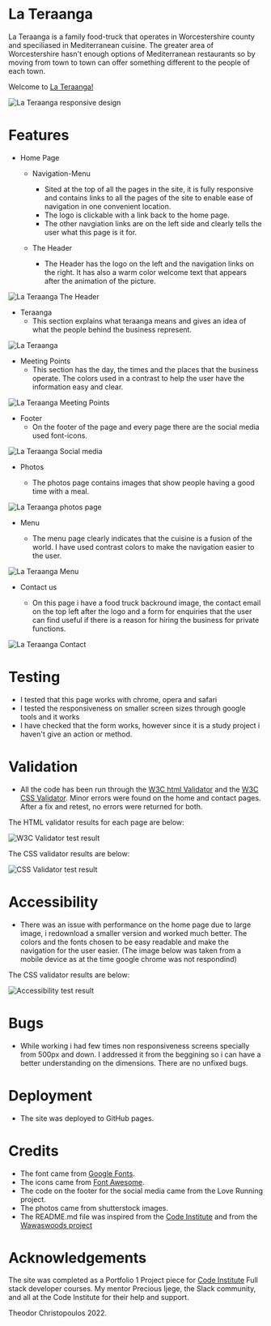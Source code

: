  # La Teraanga

 La Teraanga is a family food-truck that operates in Worcestershire county and speciliased in Mediterranean cuisine. The greater area of Worcestershire hasn't enough options of Mediterranean restaurants so by moving from town to town can offer something different to the people of each town.

 Welcome to <a href="https://theodorchris.github.io/La-Teraanga/" target="_blank" rel="noopener">La Teraanga!</a>

![La Teraanga responsive design](assets/readme-images/ami.responsivedesign.is.png)



 # Features
 * Home Page
    * Navigation-Menu
      * Sited at the top of all the pages in the site, it is fully responsive and contains links to all the pages of the site to enable ease of navigation in one convenient location.
      * The logo is clickable with a link back to the home page.
      * The other navgiation links are on the left side and clearly tells the user what this page is it for.
  


    * The Header
      * The Header has the logo on the left and the navigation links on the right. It has also a warm color welcome text that appears after the animation of the picture.

![La Teraanga The Header](assets/readme-images/header.png)

  * Teraanga
      * This section explains what teraanga means and gives an idea of what the people behind the business represent.

![La Teraanga](assets/readme-images/teraanga-explain.png)

 * Meeting Points
     * This section has the day, the times and the places that the business operate. The colors used in a contrast to help the user have the information easy and clear.

![La Teraanga Meeting Points](assets/readme-images/meating_points.png)

* Footer 
    * On the footer of the page and every page there are the social media used font-icons.

![La Teraanga Social media](assets/readme-images/social.png)

* Photos 

   * The photos page contains images that show people having a good time with a meal.

![La Teraanga photos page](assets/readme-images/photo_page_images.png)


* Menu 
  
   * The menu page clearly indicates that the cuisine is a fusion of the world. I have used contrast colors to make the navigation easier to the user.

![La Teraanga Menu](assets/readme-images/menu.png)

* Contact us 

  * On this page i have a food truck backround image, the contact email on the top left after the logo and a form for enquiries that the user can find useful if there is a reason for hiring the business for private functions.

![La Teraanga Contact](assets/readme-images/contact.png)


# Testing

  * I tested that this page works with chrome, opera and safari
  * I tested the responsiveness on smaller screen sizes through google tools and it works
  * I have checked that the form works, however since it is a study project i haven't give an action or method. 


# Validation 
 * All the code has been run through the [W3C html Validator](https://validator.w3.org/) and the [W3C CSS Validator](https://jigsaw.w3.org/css-validator/). Minor errors were found on the home and contact pages. After a fix and retest, no errors were returned for both. 

  
The HTML validator results for each page are below:

![W3C Validator test result](assets/readme-images/index_page_val.png)

The CSS validator results are below:

![CSS Validator test result](assets/readme-images/css_val.png)

# Accessibility
 * There was an issue with performance on the home page due to large image, i redownload a smaller version and worked much better. The colors and the fonts chosen to be easy readable and make the navigation for the user easier.
 (The image below was taken from a mobile device as at the time google chrome was not respondind)

 The CSS validator results are below:

![Accessibility test result](assets/readme-images/lighthouse_performace.jpeg)


# Bugs

 * While working i had few times non responsiveness screens specially from 500px and down. I addressed it from the beggining so i can have a better understanding on the dimensions. There are no unfixed bugs.

# Deployment

 * The site was deployed to GitHub pages.

# Credits

* The font came from [Google Fonts](https://fonts.google.com/).
* The icons came from [Font Awesome](https://fontawesome.com/).
* The code on the footer for the social media came from the Love Running project.
* The photos came from shutterstock images.
* The README.md file was inspired from the [Code Institute](https://codeinstitute.net/) and from the [Wawaswoods project](https://github.com/EwanColquhoun/wawaswoods)

# Acknowledgements
The site was completed as a Portfolio 1 Project piece for [Code Institute](https://codeinstitute.net/) Full stack developer courses. My mentor Precious Ijege, the Slack community, and all at the Code Institute for their help and support. 


Theodor Christopoulos 2022.
    






        
